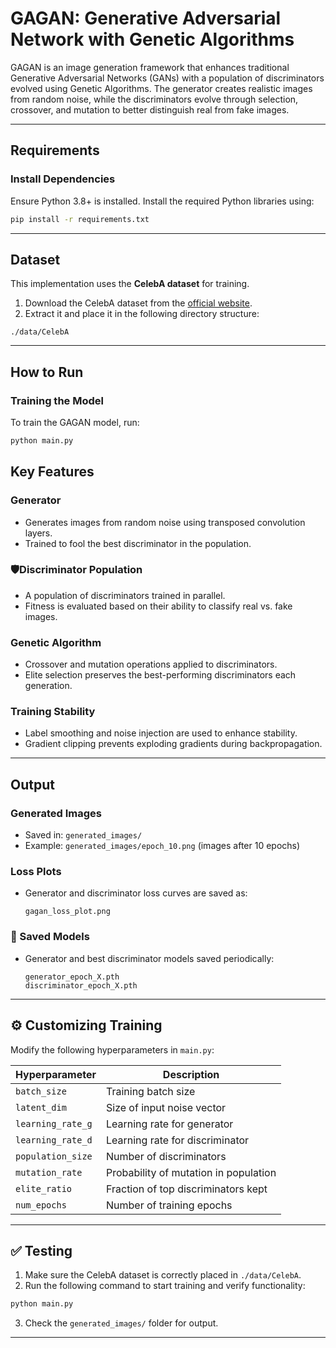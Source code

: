 
# GAGAN: Generative Adversarial Network with Genetic Algorithms

GAGAN is an image generation framework that enhances traditional Generative Adversarial Networks (GANs) with a population of discriminators evolved using Genetic Algorithms. The generator creates realistic images from random noise, while the discriminators evolve through selection, crossover, and mutation to better distinguish real from fake images.

---

## Requirements

### Install Dependencies

Ensure Python 3.8+ is installed. Install the required Python libraries using:

```bash
pip install -r requirements.txt
```

---

## Dataset

This implementation uses the **CelebA dataset** for training.

1. Download the CelebA dataset from the [official website](http://mmlab.ie.cuhk.edu.hk/projects/CelebA.html).
2. Extract it and place it in the following directory structure:

```
./data/CelebA
```

---

## How to Run

### Training the Model

To train the GAGAN model, run:

```bash
python main.py
```

## Key Features

### Generator

- Generates images from random noise using transposed convolution layers.
- Trained to fool the best discriminator in the population.

### 🛡Discriminator Population

- A population of discriminators trained in parallel.
- Fitness is evaluated based on their ability to classify real vs. fake images.

### Genetic Algorithm

- Crossover and mutation operations applied to discriminators.
- Elite selection preserves the best-performing discriminators each generation.

### Training Stability

- Label smoothing and noise injection are used to enhance stability.
- Gradient clipping prevents exploding gradients during backpropagation.

---

## Output

### Generated Images

- Saved in: `generated_images/`
- Example: `generated_images/epoch_10.png` (images after 10 epochs)

### Loss Plots

- Generator and discriminator loss curves are saved as:
  ```
  gagan_loss_plot.png
  ```

### 💾 Saved Models

- Generator and best discriminator models saved periodically:
  ```
  generator_epoch_X.pth
  discriminator_epoch_X.pth
  ```

---

## ⚙️ Customizing Training

Modify the following hyperparameters in `main.py`:

| Hyperparameter      | Description                          |
|---------------------|--------------------------------------|
| `batch_size`        | Training batch size                  |
| `latent_dim`        | Size of input noise vector           |
| `learning_rate_g`   | Learning rate for generator          |
| `learning_rate_d`   | Learning rate for discriminator      |
| `population_size`   | Number of discriminators             |
| `mutation_rate`     | Probability of mutation in population|
| `elite_ratio`       | Fraction of top discriminators kept  |
| `num_epochs`        | Number of training epochs            |

---

## ✅ Testing

1. Make sure the CelebA dataset is correctly placed in `./data/CelebA`.
2. Run the following command to start training and verify functionality:

```bash
python main.py
```

3. Check the `generated_images/` folder for output.

---

